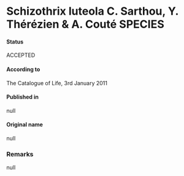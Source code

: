 Schizothrix luteola C. Sarthou, Y. Thérézien & A. Couté SPECIES
=======

#### Status
ACCEPTED

#### According to
The Catalogue of Life, 3rd January 2011

#### Published in
null

#### Original name
null

### Remarks
null